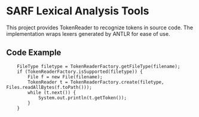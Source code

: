 # SARF Lexical Analysis Tools

This project provides TokenReader to recognize tokens in source code.
The implementation wraps lexers generated by ANTLR for ease of use.


## Code Example

        FileType filetype = TokenReaderFactory.getFileType(filename);
        if (TokenReaderFactory.isSupported(filetype)) {
            File f = new File(filename);
            TokenReader t = TokenReaderFactory.create(filetype, Files.readAllBytes(f.toPath()));
            while (t.next()) {
                System.out.println(t.getToken());
            }
        }

